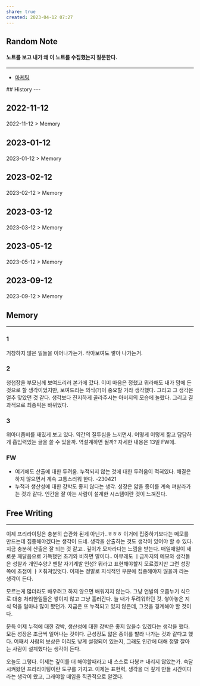 ```yaml
---
share: true
created: 2023-04-12 07:27
---
```


## Random Note
#### 노트를 보고 내가 왜 이 노트를 수집했는지 질문한다.
---
<p><span><ul>
<li><a data-tooltip-position="top" aria-label="Infinity Drawer/마케팅.md" data-href="Infinity Drawer/마케팅.md" href="Infinity Drawer/마케팅.md" class="internal-link" target="_blank" rel="noopener">마케팅</a></li>
</ul></span></p>
## History
---
<h2><span><p>2022-11-12</p></span></h2><p><span><p><span alt="2022-11-12 > Memory" src="2022-11-12#Memory" class="internal-embed">2022-11-12 &gt; Memory</span></p></span></p><h2><span><p>2023-01-12</p></span></h2><p><span><p><span alt="2023-01-12 > Memory" src="2023-01-12#Memory" class="internal-embed">2023-01-12 &gt; Memory</span></p></span></p><h2><span><p>2023-02-12</p></span></h2><p><span><p><span alt="2023-02-12 > Memory" src="2023-02-12#Memory" class="internal-embed">2023-02-12 &gt; Memory</span></p></span></p><h2><span><p>2023-03-12</p></span></h2><p><span><p><span alt="2023-03-12 > Memory" src="2023-03-12#Memory" class="internal-embed">2023-03-12 &gt; Memory</span></p></span></p><h2><span><p>2023-05-12</p></span></h2><p><span><p><span alt="2023-05-12 > Memory" src="2023-05-12#Memory" class="internal-embed">2023-05-12 &gt; Memory</span></p></span></p><h2><span><p>2023-09-12</p></span></h2><p><span><p><span alt="2023-09-12 > Memory" src="2023-09-12#Memory" class="internal-embed">2023-09-12 &gt; Memory</span></p></span></p>


## Memory
---
### 1
거창하지 않은 일들을 이어나가는거. 작아보여도 쌓아 나가는거. 

### 2
청첩장을 부모님께 보여드리러 본가에 갔다. 이미 마음은 정했고 뭐라해도 내가 맘에 든 것으로 할 생각이었지만, 보여드리는 의식(?)이 중요할 거라 생각했다. 그리고 그 생각은 얼추 맞았던 것 같다. 생각보다 진지하게 골라주시는 아버지의 모습에 놀랐다. 
그리고 결과적으로 최종픽은 바뀌었다. 

### 3
위아더좀비를 재밌게 보고 있다. 약간의 질투심을 느끼면서. 어떻게 이렇게 짧고 담담하게 흡입력있는 글을 쓸 수 있을까. 역설계하면 될까? 자세한 내용은 13일 FW에.

### FW
- 여기에도 산출에 대한 두려움. 누적되지 않는 것에 대한 두려움이 적혀있다.
  해결은 하지 않으면서 계속 고통스러워 한다. -230421
- 누적과 생산성에 대한 강박도 좋지 않다는 생각.
  성장은 얇을 종이를 계속 펴발라가는 것과 같다. 인간을 잘 아는 사람이 설계한 시스템이란 것이 느껴진다.

## Free Writing
---
이제 프리라이팅은 충분히 습관화 된게 아닌가..ㅎㅎㅎ 이거에 집중하기보다는 메모를 만드는데 집중해야겠다는 생각이 드네. 생각을 산출하는 것도 생각이 있어야 할 수 있다. 지금 충분히 산출은 잘 되는 것 같고.. 깊이가 모자라다는 느낌을 받는다. 매일매일이 새로운 깨달음으로 가득했던 초기와 비하면 말이다.. 아무래도 ㅣ금까지의 메모와 생각들은 성찰과 개인수양.? 멘탈 자기계발 인성? 뭐라고 표현해야할지 모르겠지만 그런 성장 쪽에 초점이 ㅏㅈ춰져있엇다. 이제는 정말로 지식적인 부분에 집중해야지 않을까 라는 생각이 든다.

모르는게 많더라도 배우려고 하지 않으면 배워지지 않는다. 그냥 언발의 오줌누기 식으로 대충 처리한일들은 쌓이지 않고 그냥 흘러간다. 늘 내가 두려워하던 것. 쌓아놓은 지식 덕을 얼마나 많이 봤던가. 지금은 또 누적되고 있지 않은데, 그것을 경계해야 할 것이다.

문득 어제 누적에 대한 강박, 생산성에 대한 강박은 좋지 않을수 있겠다는 생각을 했다. 
모든 성장은 조금씩 일어나는 것이다. 근성장도 얇은 종이를 발라 나가는 것과 같다고 했다. 어째서 사람의 보상은 이리도 낮게 설정되어 있는지, 그래도 인간에 대해 정말 잘아는 사람이 설계했다는 생각이 든다. 

오늘도 그렇다.
이제는 깊이를 더 해야할때라고 내 스스로 다븡ㄹ 내리지 않았는가. 숙달시켜왔던 프리라이팅이란 도구를 가지고. 이제는 표현력, 생각을 더 깊게 만들 시간이다라는 생각이 왔고, 그래야할 때임을 직관적으로 알겠다. 